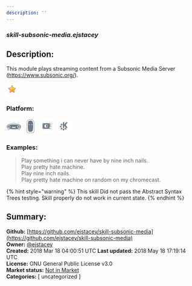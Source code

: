 ```yaml
---
description: ''
---
```


### _skill-subsonic-media.ejstacey_  
## Description:  
This module plays streaming content from a Subsonic Media Server (https://www.subsonic.org/).  
  
![](../.gitbook/assets/star.png)  
  
### Platform:  
 ![Mark I](../.gitbook/assets/mark-1-icon.png)  ![Mark II](../.gitbook/assets/mark-2-icon.png)  ![Picroft](../.gitbook/assets/picroft-icon.png)  ![plasmoid](../.gitbook/assets/kde.png)   
### Examples:  
> Play something i can never have by nine inch nails.  
> Play pretty hate machine.  
> Play nine inch nails.  
> Play pretty hate machine on random on my chromecast.  
  
{% hint style="warning" %}
This skill Did not pass the Abstract Syntax Trees testing. Skill properly do not work in current state.
{% endhint %}
  
## Summary:  
**Github:** [https://github.com/ejstacey/skill-subsonic-media](https://github.com/ejstacey/skill-subsonic-media)  
**Owner:** [@ejstacey](https://github.com/ejstacey)  
**Created:** 2018 Mar 18 04:00:51 UTC  **Last updated:** 2018 May 18 17:19:14 UTC  
**License:** GNU General Public License v3.0  
**Market status:** [Not in Market](https://market.mycroft.ai/skill/)  
**Categories:** [ uncategorized ]   
